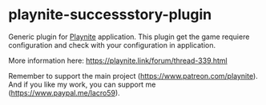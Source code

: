 # playnite-successstory-plugin
Generic plugin for [Playnite](https://playnite.link/) application.
This plugin get the game requiere configuration and check with your configuration in application. 

More information here: https://playnite.link/forum/thread-339.html

Remember to support the main project (https://www.patreon.com/playnite). 
And if you like my work, you can support me (https://www.paypal.me/lacro59). 
